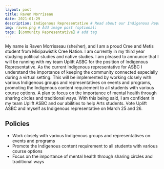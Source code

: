 ```yaml
---
layout: post
title: Raven Morriseau
date: 2021-01-29
description: Indigenous Representative # Read about our Indigenous Representative and her policies
img: raven.png # Add image post (optional)
tags: [Community Representative] # add tag
---
```


My name is Raven Morrisseau (she/her), and I am a proud Cree and Metis student from Misipawistik Cree Nation. I am currently in my third year studying political studies and native studies. I am pleased to announce that I will be running with my team Uplift ASBC for the position of Indigenous Representative. As the current Indigenous representative for ASBC I understand the importance of keeping the community connected especially during a virtual setting. This will be implemented by working closely with various Indigenous groups and representatives on events and programs, promoting the Indigenous content requirement to all students with various course options. A plan to focus on the importance of mental health through sharing circles and traditional ways. With this being said, I am confident in my team Uplift ASBC and our abilities to help Arts students. Vote Uplift ASBC and myself as Indigenous representative on March 25 and 26. 

## Policies
- Work closely with various Indigenous groups and representatives on events and programs
- Promote the Indigenous content requirement to all students with various course options
- Focus on the importance of mental health through sharing 
circles and traditional ways
